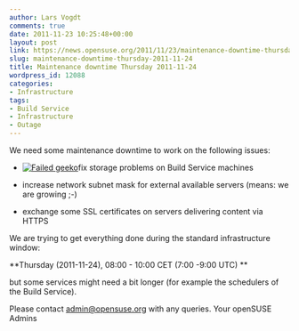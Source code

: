 ```yaml
---
author: Lars Vogdt
comments: true
date: 2011-11-23 10:25:48+00:00
layout: post
link: https://news.opensuse.org/2011/11/23/maintenance-downtime-thursday-2011-11-24/
slug: maintenance-downtime-thursday-2011-11-24
title: Maintenance downtime Thursday 2011-11-24
wordpress_id: 12088
categories:
- Infrastructure
tags:
- Build Service
- Infrastructure
- Outage
---
```


We need some maintenance downtime to work on the following issues:



	
  * [![Failed geeko](http://en.opensuse.org/images/4/43/Failgeeko.png)](http://en.opensuse.org/openSUSE:Downtime)fix storage problems on Build Service machines

	
  * increase network subnet mask for external available servers (means: we are growing ;-)

	
  * exchange some SSL certificates on servers delivering content via HTTPS




We are trying to get everything done during the standard infrastructure window:




**Thursday (2011-11-24), 08:00 - 10:00 CET (7:00 -9:00 UTC)
**




but some services might need a bit longer (for example the schedulers of the Build Service).




Please contact admin@opensuse.org with any queries.
Your openSUSE Admins
